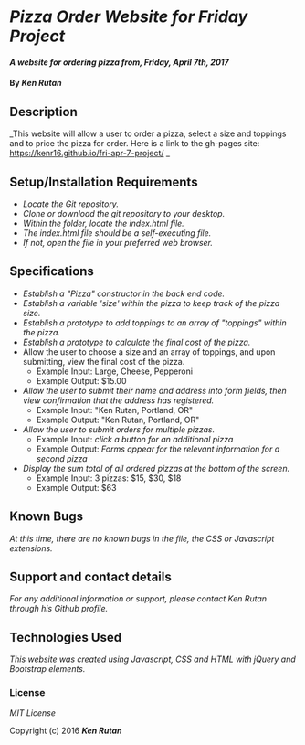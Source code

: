 # _Pizza Order Website for Friday Project_

#### _A website for ordering pizza from, Friday, April 7th, 2017_

#### By _**Ken Rutan**_

## Description

_This website will allow a user to order a pizza, select a size and toppings and to price the pizza for order.  Here is a link to the gh-pages site: https://kenr16.github.io/fri-apr-7-project/ _

## Setup/Installation Requirements

* _Locate the Git repository._
* _Clone or download the git repository to your desktop._
* _Within the folder, locate the index.html file._
* _The index.html file should be a self-executing file._
* _If not, open the file in your preferred web browser._

## Specifications

* _Establish a "Pizza" constructor in the back end code._
* _Establish a variable 'size' within the pizza to keep track of the pizza size._
* _Establish a prototype to add toppings to an array of "toppings" within the pizza._
* _Establish a prototype to calculate the final cost of the pizza._
* Allow the user to choose a size and an array of toppings, and upon submitting, view the final cost of the pizza.
  - Example Input: Large, Cheese, Pepperoni
  - Example Output: $15.00
* _Allow the user to submit their name and address into form fields, then view confirmation that the address has registered._
  - Example Input: "Ken Rutan, Portland, OR"
  - Example Output: "Ken Rutan, Portland, OR"
* _Allow the user to submit orders for multiple pizzas._
  - Example Input: *click a button for an additional pizza*
  - Example Output: *Forms appear for the relevant information for a second pizza*
* _Display the sum total of all ordered pizzas at the bottom of the screen._
  - Example Input: 3 pizzas: $15, $30, $18
  - Example Output: $63

## Known Bugs

_At this time, there are no known bugs in the file, the CSS or Javascript extensions._

## Support and contact details

_For any additional information or support, please contact Ken Rutan through his Github profile._

## Technologies Used

_This website was created using Javascript, CSS and HTML with jQuery and Bootstrap elements._

### License

*MIT License*

Copyright (c) 2016 **_Ken Rutan_**
